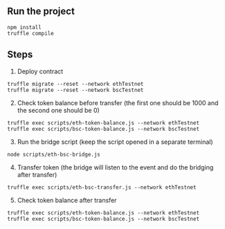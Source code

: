 ## Run the project

```
npm install
truffle compile
```

## Steps

1. Deploy contract

```
truffle migrate --reset --network ethTestnet
truffle migrate --reset --network bscTestnet

```

2. Check token balance before transfer (the first one should be 1000 and the second one should be 0)

```
truffle exec scripts/eth-token-balance.js --network ethTestnet
truffle exec scripts/bsc-token-balance.js --network bscTestnet
```

3. Run the bridge script (keep the script opened in a separate terminal)

```
node scripts/eth-bsc-bridge.js
```

4. Transfer token (the bridge will listen to the event and do the bridging after transfer)

```
truffle exec scripts/eth-bsc-transfer.js --network ethTestnet
```

5. Check token balance after transfer

```
truffle exec scripts/eth-token-balance.js --network ethTestnet
truffle exec scripts/bsc-token-balance.js --network bscTestnet
```
